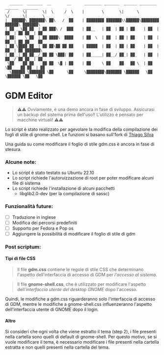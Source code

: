 ```
  ______  _______  __       __      ________ _______  ______ ________  ______  _______   
 /      \|       \|  \     /  \    |        \       \|      \        \/      \|       \  
|  ▓▓▓▓▓▓\ ▓▓▓▓▓▓▓\ ▓▓\   /  ▓▓    | ▓▓▓▓▓▓▓▓ ▓▓▓▓▓▓▓\\▓▓▓▓▓▓\▓▓▓▓▓▓▓▓  ▓▓▓▓▓▓\ ▓▓▓▓▓▓▓\ 
| ▓▓ __\▓▓ ▓▓  | ▓▓ ▓▓▓\ /  ▓▓▓    | ▓▓__   | ▓▓  | ▓▓ | ▓▓    | ▓▓  | ▓▓  | ▓▓ ▓▓__| ▓▓ 
| ▓▓|    \ ▓▓  | ▓▓ ▓▓▓▓\  ▓▓▓▓    | ▓▓  \  | ▓▓  | ▓▓ | ▓▓    | ▓▓  | ▓▓  | ▓▓ ▓▓    ▓▓ 
| ▓▓ \▓▓▓▓ ▓▓  | ▓▓ ▓▓\▓▓ ▓▓ ▓▓    | ▓▓▓▓▓  | ▓▓  | ▓▓ | ▓▓    | ▓▓  | ▓▓  | ▓▓ ▓▓▓▓▓▓▓\ 
| ▓▓__| ▓▓ ▓▓__/ ▓▓ ▓▓ \▓▓▓| ▓▓    | ▓▓_____| ▓▓__/ ▓▓_| ▓▓_   | ▓▓  | ▓▓__/ ▓▓ ▓▓  | ▓▓ 
 \▓▓    ▓▓ ▓▓    ▓▓ ▓▓  \▓ | ▓▓    | ▓▓     \ ▓▓    ▓▓   ▓▓ \  | ▓▓   \▓▓    ▓▓ ▓▓  | ▓▓ 
  \▓▓▓▓▓▓ \▓▓▓▓▓▓▓ \▓▓      \▓▓     \▓▓▓▓▓▓▓▓\▓▓▓▓▓▓▓ \▓▓▓▓▓▓   \▓▓    \▓▓▓▓▓▓ \▓▓   \▓▓ 
```
# GDM Editor

> ⚠⚠ Ovviamente, è una demo ancora in fase di sviluppo. Assicurasi un backup del sistema prima dell'uso!! L'utilizzo è pensato per macchine virtuali! ⚠⚠

Lo script è stato realizzato per agevolare la modifica della compilazione dei fogli di stile di gnome-shell.
Le funzioni si basano sull'fork di [Thiago Silva](https://github.com/thiggy01/change-gdm-background)

Una guida su come modificare il foglio di stile gdm.css è ancora in fase di stesura.

### Alcune note:
- Lo script è stato testato su Ubuntu 22.10
- Lo script richiede l'autoruizzazione di root per poter modificare alcuni file di sistema
- Lo script richiede l'installazione di alcuni pacchetti
    - libglib2.0-dev (per la compilazione di sassc)

### Funzionalità future:
- [ ] Traduzione in inglese
- [ ] Modifica dei percorsi predefiniti
- [ ] Supporto per Fedora e Pop os
- [ ] Aggiungere la possibilità di modificare il foglio di stile di gdm

### Post scriptum:
#### Tipi di file CSS
> Il file **gdm.css** contiene le regole di stile CSS che determinano l'aspetto dell'interfaccia di accesso di GDM per _l'accesso al sistema_.

> Il file **gnome-shell.css**, che è utilizzato per modificare l'aspetto dell'_interfaccia utente del desktop GNOME_ dopo l'accesso. 

Quindi, le modifiche a gdm.css riguarderanno solo l'interfaccia di accesso di GDM, mentre le modifiche a gnome-shell.css influenzeranno l'aspetto dell'interfaccia utente di GNOME dopo il login.

#### Altro
Si consideri che ogni volta che viene estratto il tema (step 2), i file presenti nella cartella sono quelli di default di gnome-shell. Per questo motivo, se si vuole modificare il tema, è necessario modificare i file presenti nella cartella estratta e non quelli presenti nella cartella del tema.